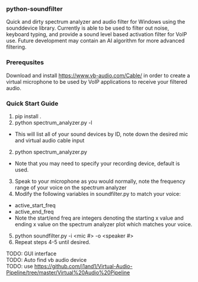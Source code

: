 ### python-soundfilter
Quick and dirty spectrum analyzer and audio filter for Windows using the sounddevice library. Currently is able to be used to filter out noise, keyboard typing, and provide a sound level based activation filter for VoIP use. Future development may contain an AI algorithm for more advanced filtering.
### Prerequsites
Download and install https://www.vb-audio.com/Cable/ in order to create a virtual microphone to be used by VoIP applications to receive your filtered audio.
### Quick Start Guide
1) pip install .
2) python spectrum_analyzer.py -l 
- This will list all of your sound devices by ID, note down the desired mic and virtual audio cable input
2) python spectrum_analyzer.py 
- Note that you may need to specify your recording device, default is used.
3) Speak to your microphone as you would normally, note the frequency range of your voice on the spectrum analyzer
4) Modify the following variables in soundfilter.py to match your voice:

- active_start_freq
- active_end_freq
- Note the start/end freq are integers denoting the starting x value and ending x value on the spectrum analyzer plot which matches your voice.

5) python soundfilter.py -i <mic #> -o <speaker #>
6) Repeat steps 4-5 until desired.



TODO: GUI interface    
TODO: Auto find vb audio device    
TODO: use https://github.com/j1and1/Virtual-Audio-Pipeline/tree/master/Virtual%20Audio%20Pipeline
